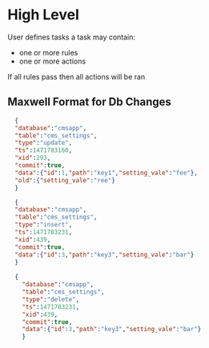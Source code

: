 # High Level

User defines tasks a task may contain:

- one or more rules
- one or more actions

If all rules pass then all actions will be ran

## Maxwell Format for Db Changes
```json
  {
  "database":"cmsapp",
  "table":"cms_settings",
  "type":"update",
  "ts":1471783160,
  "xid":293,
  "commit":true,
  "data":{"id":1,"path":"key1","setting_vale":"fee"},
  "old":{"setting_vale":"ree"}
  }

  {
  "database":"cmsapp",
  "table":"cms_settings",
  "type":"insert",
  "ts":1471783231,
  "xid":439,
  "commit":true,
  "data":{"id":3,"path":"key3","setting_vale":"bar"}
  }
  
  {
    "database":"cmsapp",
    "table":"cms_settings",
    "type":"delete",
    "ts":1471783231,
    "xid":439,
    "commit":true,
    "data":{"id":3,"path":"key3","setting_vale":"bar"}
    }
```